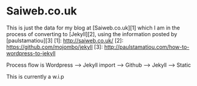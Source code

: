 Saiweb.co.uk
============

This is just the data for my blog at [Saiweb.co.uk][1] which I am in the process of converting to [Jekyll][2], using the information  posted by [paulstamatiou][3]
[1]: http://saiweb.co.uk/
[2]: https://github.com/mojombo/jekyll
[3]: http://paulstamatiou.com/how-to-wordpress-to-jekyll

Process flow is Wordpress --> Jekyll import --> Github --> Jekyll --> Static

This is currently a w.i.p


